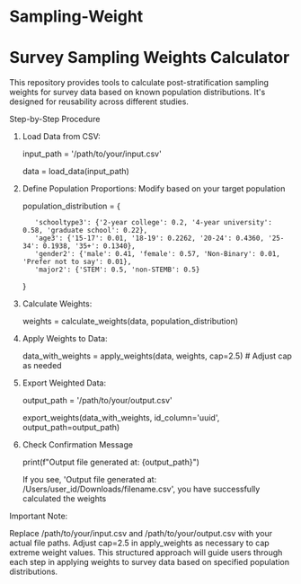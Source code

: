 # Sampling-Weight

# Survey Sampling Weights Calculator

This repository provides tools to calculate post-stratification sampling weights for survey data based on known population distributions. 
It's designed for reusability across different studies.

Step-by-Step Procedure

1. Load Data from CSV:

      input_path = '/path/to/your/input.csv'
    
      data = load_data(input_path)

2. Define Population Proportions:
       Modify based on your target population
    
    
      population_distribution = {
   
          'schooltype3': {'2-year college': 0.2, '4-year university': 0.58, 'graduate school': 0.22}, 
          'age3': {'15-17': 0.01, '18-19': 0.2262, '20-24': 0.4360, '25-34': 0.1938, '35+': 0.1340}, 
          'gender2': {'male': 0.41, 'female': 0.57, 'Non-Binary': 0.01, 'Prefer not to say': 0.01},
          'major2': {'STEM': 0.5, 'non-STEMB': 0.5}
      }

4. Calculate Weights:

      weights = calculate_weights(data, population_distribution)

4. Apply Weights to Data:

      data_with_weights = apply_weights(data, weights, cap=2.5)  # Adjust cap as needed

5. Export Weighted Data:

      output_path = '/path/to/your/output.csv'
   
      export_weights(data_with_weights, id_column='uuid', output_path=output_path)

7. Check Confirmation Message

      print(f"Output file generated at: {output_path}")

      If you see, 'Output file generated at: /Users/user_id/Downloads/filename.csv', you have successfully calculated the weights


Important Note:

Replace /path/to/your/input.csv and /path/to/your/output.csv with your actual file paths. Adjust cap=2.5 in apply_weights as necessary to cap extreme weight values. This structured approach will guide users through each step in applying weights to survey data based on specified population distributions.
